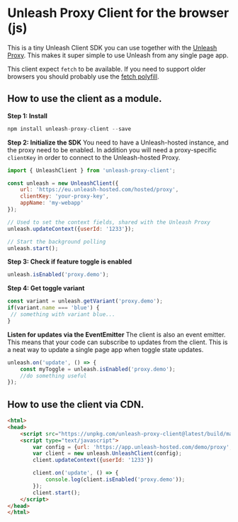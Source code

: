 # Unleash Proxy Client for the browser (js)

This is a tiny Unleash Client SDK you can use together with the 
[Unleash Proxy](https://docs.getunleash.io/sdks/unleash-proxy). 
This makes it super simple to use Unleash from any single page app. 

This client expect `fetch` to be available. If you need to support older
browsers you should probably use the [fetch polyfill](https://github.com/github/fetch). 


## How to use the client as a module.


**Step 1: Install**
```js
npm install unleash-proxy-client --save
```

**Step 2: Initialize the SDK**
You need to have a Unleash-hosted instance, and the proxy need to be enabled. In addition you will need a proxy-specific `clientKey` in order to connect  to the Unleash-hosted Proxy.
```js
import { UnleashClient } from 'unleash-proxy-client';

const unleash = new UnleashClient({
    url: 'https://eu.unleash-hosted.com/hosted/proxy',
    clientKey: 'your-proxy-key',
    appName: 'my-webapp'
});

// Used to set the context fields, shared with the Unleash Proxy
unleash.updateContext({userId: '1233'});

// Start the background polling
unleash.start();
```

**Step 3: Check if feature toggle is enabled**
```js
unleash.isEnabled('proxy.demo');
```


**Step 4: Get toggle variant**
```js
const variant = unleash.getVariant('proxy.demo');
if(variant.name === 'blue') {
 // something with variant blue...
}
```

**Listen for updates via the EventEmitter**
The client is also an event emitter. This means that your code can subscribe to updates from the client. 
This is a neat way to update a single page app when toggle state updates. 

```js
unleash.on('update', () => {
    const myToggle = unleash.isEnabled('proxy.demo');
    //do something useful
});
```


## How to use the client via CDN.

```html
<html>
<head>
    <script src="https://unpkg.com/unleash-proxy-client@latest/build/main.min.js" type="text/javascript"></script>
    <script type="text/javascript">
        var config = {url: 'https://app.unleash-hosted.com/demo/proxy', clientKey: 'proxy-123', appName: 'web'};
        var client = new unleash.UnleashClient(config);
        client.updateContext({userId: '1233'})

        client.on('update', () => {
            console.log(client.isEnabled('proxy.demo'));
        });
        client.start();
    </script>
</head>
</html>
```